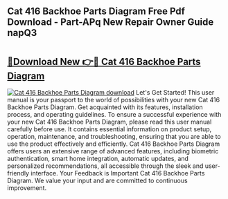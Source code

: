 ## Cat 416 Backhoe Parts Diagram Free Pdf Download - Part-APq New Repair Owner Guide napQ3

# <h2><a href="http://dfo355p.blite.top/?on=Cat+416+Backhoe+Parts+Diagram">🔗Download New 👉🔴 Cat 416 Backhoe Parts Diagram</a></h2>

[![Cat 416 Backhoe Parts Diagram download](https://i.imgur.com/lujVjoI.png)](http://dfo355p.blite.top/?on=Cat+416+Backhoe+Parts+Diagram)
Let's Get Started! This user manual is your passport to the world of possibilities with your new Cat 416 Backhoe Parts Diagram. Get acquainted with its features, installation process, and operating guidelines. To ensure a successful experience with your new Cat 416 Backhoe Parts Diagram, please read this user manual carefully before use. It contains essential information on product setup, operation, maintenance, and troubleshooting, ensuring that you are able to use the product effectively and efficiently. Cat 416 Backhoe Parts Diagram offers users an extensive range of advanced features, including biometric authentication, smart home integration, automatic updates, and personalized recommendations, all accessible through the sleek and user-friendly interface. Your Feedback is Important Cat 416 Backhoe Parts Diagram. We value your input and are committed to continuous improvement.
